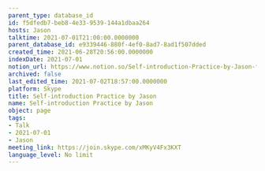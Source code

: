 ```yaml
---
parent_type: database_id
id: f5dfedb7-beb8-4e33-9539-144a1dbaa264
hosts: Jason
talktime: 2021-07-01T21:00:00.0000000
parent_database_id: e9339446-880f-4ef0-8ad7-8ad1f507dded
created_time: 2021-06-28T20:56:00.0000000
indexDate: 2021-07-01
notion_url: https://www.notion.so/Self-introduction-Practice-by-Jason-f5dfedb7beb84e339539144a1dbaa264
archived: false
last_edited_time: 2021-07-02T18:57:00.0000000
platform: Skype
title: Self-introduction Practice by Jason
name: Self-introduction Practice by Jason
object: page
tags:
- Talk
- 2021-07-01
- Jason
meeting_link: https://join.skype.com/xMKyV4Fx3KXT
language_level: No limit
---
```







